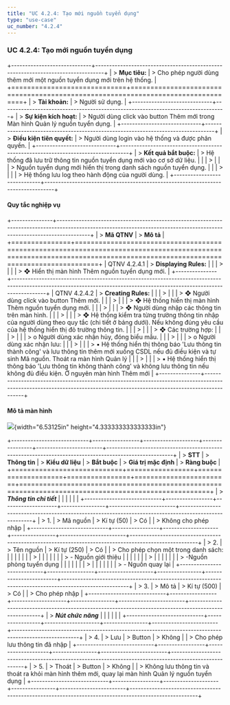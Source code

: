 ```yaml
---
title: "UC 4.2.4: Tạo mới nguồn tuyển dụng"
type: "use-case"
uc_number: "4.2.4"
---
```


### UC 4.2.4: Tạo mới nguồn tuyển dụng

+-----------------------------+---------------------------------------------------------------------------------+
| > **Mục tiêu:**             | > Cho phép người dùng thêm mới một nguồn tuyển dụng mới trên hệ thống.          |
+=============================+=================================================================================+
| > **Tài khoản:**            | > Người sử dụng.                                                                |
+-----------------------------+---------------------------------------------------------------------------------+
| > **Sự kiện kích hoạt:**    | > Người dùng click vào button Thêm mới trong Màn hình Quản lý nguồn tuyển dụng. |
+-----------------------------+---------------------------------------------------------------------------------+
| > **Điều kiện tiên quyết:** | > Người dùng login vào hệ thống và được phân quyền.                             |
+-----------------------------+---------------------------------------------------------------------------------+
| > **Kết quả bắt buộc:**     | > Hệ thống đã lưu trữ thông tin nguồn tuyển dụng mới vào cơ sở dữ liệu.         |
|                             | >                                                                               |
|                             | > Nguồn tuyển dụng mới hiển thị trong danh sách nguồn tuyển dụng.               |
|                             | >                                                                               |
|                             | > Hệ thống lưu log theo hành động của người dùng.                               |
+-----------------------------+---------------------------------------------------------------------------------+

####  Quy tắc nghiệp vụ

+---------------+------------------------------------------------------------------------------------------------------------------------------------------------------------------------+
| > **Mã QTNV** | > **Mô tả**                                                                                                                                                            |
+===============+========================================================================================================================================================================+
| QTNV 4.2.4.1  | > **Displaying Rules:**                                                                                                                                                |
|               | >                                                                                                                                                                      |
|               | > ❖ Hiển thị màn hình Thêm nguồn tuyển dụng mới.                                                                                                                       |
+---------------+------------------------------------------------------------------------------------------------------------------------------------------------------------------------+
| QTNV 4.2.4.2  | > **Creating Rules:**                                                                                                                                                  |
|               | >                                                                                                                                                                      |
|               | > ❖ Người dùng click vào button Thêm mới.                                                                                                                              |
|               | >                                                                                                                                                                      |
|               | > ❖ Hệ thống hiển thị màn hình Thêm nguồn tuyển dụng mới.                                                                                                              |
|               | >                                                                                                                                                                      |
|               | > ❖ Người dùng nhập các thông tin trên màn hình.                                                                                                                       |
|               | >                                                                                                                                                                      |
|               | > ❖ Hệ thống kiểm tra từng trường thông tin nhập của người dùng theo quy tắc (chi tiết ở bảng dưới). Nếu không đúng yêu cầu của hệ thống hiển thị đỏ trường thông tin. |
|               | >                                                                                                                                                                      |
|               | > ❖ Các trường hợp:                                                                                                                                                    |
|               | >                                                                                                                                                                      |
|               | > o Người dùng xác nhận hủy, đóng biểu mẫu.                                                                                                                            |
|               | >                                                                                                                                                                      |
|               | > o Người dùng xác nhận lưu:                                                                                                                                           |
|               | >                                                                                                                                                                      |
|               | > ▪ Hệ thống hiển thị thông báo 'Lưu thông tin thành công' và lưu thông tin thêm mới xuống CSDL nếu đủ điều kiện và tự sinh Mã nguồn. Thoát ra màn hình Quản lý        |
|               | >                                                                                                                                                                      |
|               | > ▪ Hệ thống hiển thị thông báo 'Lưu thông tin không thành công' và không lưu thông tin nếu không đủ điều kiện. Ở nguyên màn hình Thêm mới                             |
+---------------+------------------------------------------------------------------------------------------------------------------------------------------------------------------------+

#### Mô tả màn hình

![](media/image58.png){width="6.53125in" height="4.333333333333333in"}

+----------------------------+-----------------+--------------------+----------------+------------------------+------------------------------------------------------------------------------------------------------+
| > **STT**                  | > **Thông tin** | > **Kiểu dữ liệu** | > **Bắt buộc** | > **Giá trị mặc định** | > **Ràng buộc**                                                                                      |
+============================+=================+====================+================+========================+======================================================================================================+
| > ***Thông tin chi tiết*** |                 |                    |                |                        |                                                                                                      |
+----------------------------+-----------------+--------------------+----------------+------------------------+------------------------------------------------------------------------------------------------------+
| > 1\.                      | > Mã nguồn      | > Kí tự (50)       | > Có           |                        | > Không cho phép nhập                                                                                |
+----------------------------+-----------------+--------------------+----------------+------------------------+------------------------------------------------------------------------------------------------------+
| > 2\.                      | > Tên nguồn     | > Kí tự (250)      | > Có           |                        | > Cho phép chọn một trong danh sách:                                                                 |
|                            |                 |                    |                |                        | >                                                                                                    |
|                            |                 |                    |                |                        | > \- Nguồn giới thiệu                                                                                |
|                            |                 |                    |                |                        | >                                                                                                    |
|                            |                 |                    |                |                        | > -Nguồn phòng tuyển dụng                                                                            |
|                            |                 |                    |                |                        | >                                                                                                    |
|                            |                 |                    |                |                        | > \- Nguồn quay lại                                                                                  |
+----------------------------+-----------------+--------------------+----------------+------------------------+------------------------------------------------------------------------------------------------------+
| > 3\.                      | > Mô tả         | > Kí tự (500)      | > Có           |                        | > Cho phép nhập                                                                                      |
+----------------------------+-----------------+--------------------+----------------+------------------------+------------------------------------------------------------------------------------------------------+
| > ***Nút chức năng***      |                 |                    |                |                        |                                                                                                      |
+----------------------------+-----------------+--------------------+----------------+------------------------+------------------------------------------------------------------------------------------------------+
| > 4\.                      | > Lưu           | > Button           | > Không        |                        | > Cho phép lưu thông tin đã nhập                                                                     |
+----------------------------+-----------------+--------------------+----------------+------------------------+------------------------------------------------------------------------------------------------------+
| > 5\.                      | > Thoát         | > Button           | > Không        |                        | > Không lưu thông tin và thoát ra khỏi màn hình thêm mới, quay lại màn hình Quản lý nguồn tuyển dụng |
+----------------------------+-----------------+--------------------+----------------+------------------------+------------------------------------------------------------------------------------------------------+
